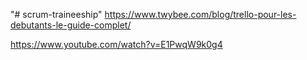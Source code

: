 "# scrum-traineeship" 
https://www.twybee.com/blog/trello-pour-les-debutants-le-guide-complet/


https://www.youtube.com/watch?v=E1PwqW9k0g4